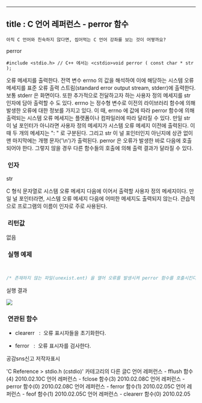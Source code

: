 ----------------
title : C 언어 레퍼런스 - perror 함수
--------------



```warning
아직 C 언어와 친숙하지 않다면, 씹어먹는 C 언어 강좌를 보는 것이 어떻까요?
```


perror



```info
#include <stdio.h> // C++ 에서는 <cstdio>void perror ( const char * str );
```


오류 메세지를 출력한다.
전역 변수 errno 의 값을 해석하여 이에 해당하는 시스템 오류 메세지를 표준 오류 출력 스트림(standard error output stream, stderr)에 출력한다. 보통 stderr 은 화면이다. 또한 추가적으로 전달하고자 하는 사용자 정의 메세지를 str 인자에 담아 출력할 수 도 있다. 
errno 는 정수형 변수로 이전의 라이브러리 함수에 의해 발생한 오류에 대한 정보를 가지고 있다. 이 때, errno 에 값에 따라 perror 함수에 의해 출력되는 시스템 오류 메세지는 플랫폼이나 컴파일러에 따라 달라질 수 있다.
만일 str 이 널 포인터가 아니라면 사용자 정의 메세지가 시스템 오류 메세지 이전에 출력된다. 이 때 두 개의 메세지는 ": " 로 구분된다. 그리고 str 이 널 포인터인지 아닌지에 상관 없이 맨 마지막에는 개행 문자('\n')가 출력된다. 
perror 은 오류가 발생한 바로 다음에 호출되어야 한다. 그렇지 않을 경우 다른 함수들의 호출에 의해 출력 결과가 달라질 수 있다.



###  인자




str

C 형식 문자열로 시스템 오류 메세지 다음에 이어서 출력할 사용자 정의 메세지이다. 
만일 널 포인터라면, 시스템 오류 메세지 다음에 어떠한 메세지도 출력되지 않는다.
관습적으로 프로그램의 이름이 인자로 주로 사용된다. 



###  리턴값




없음



###  실행 예제


```cpp


/* 존재하지 않는 파일(unexist.ent) 을 열어 오류를 발생시켜 perror 함수를 호출시킨다.이 예제는 http://www.cplusplus.com/reference/clibrary/cstdio/perror/에서 가져왔습니다. */#include <stdio.h>int main (){    FILE * pFile;    pFile=fopen ("unexist.ent","rb");    if (pFile==NULL)        perror ("The following error occurred");    else        fclose (pFile);    return 0;}
```

실행 결과


![](http://img1.daumcdn.net/thumb/R1920x0/?fname=http%3A%2F%2Fcfile22.uf.tistory.com%2Fimage%2F121F7E144B6EEFA0172711)




###  연관된 함수



* clearerr
  :  오류 표시자들을 초기화한다.

* ferror
  :  오류 표시자를 검사한다. 






공감sns신고
저작자표시

'C Reference > stdio.h (cstdio)' 카테고리의 다른 글C 언어 레퍼런스 - fflush 함수(4)
2010.02.10C 언어 레퍼런스 - fclose 함수(3)
2010.02.08C 언어 레퍼런스 - perror 함수(0)
2010.02.08C 언어 레퍼런스 - ferror 함수(1)
2010.02.05C 언어 레퍼런스 - feof 함수(1)
2010.02.05C 언어 레퍼런스 - clearerr 함수(0)
2010.02.05

